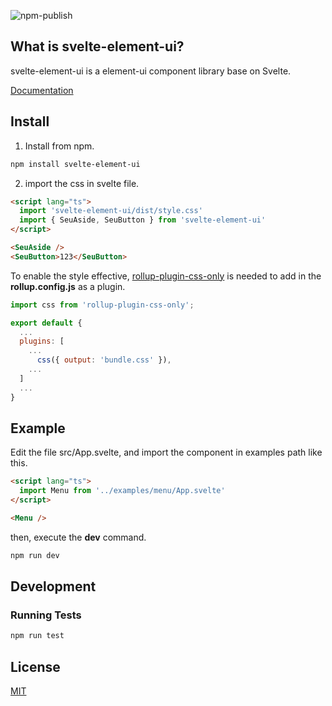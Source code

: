 ![npm-publish](https://github.com/koory1st/svelte-element-ui/workflows/npm-publish/badge.svg)

## What is svelte-element-ui?

svelte-element-ui is a element-ui component library base on Svelte.

[Documentation](https://koory1st.github.io/svelte-element-ui)

## Install

1. Install from npm.

```bash
npm install svelte-element-ui
```

2. import the css in svelte file.

```html
<script lang="ts">
  import 'svelte-element-ui/dist/style.css'
  import { SeuAside, SeuButton } from 'svelte-element-ui'
</script>

<SeuAside />
<SeuButton>123</SeuButton>
```

To enable the style effective, [rollup-plugin-css-only](https://www.npmjs.com/package/rollup-plugin-css-only) is needed to add in the **rollup.config.js** as a plugin.

```js
import css from 'rollup-plugin-css-only';

export default {
  ...
  plugins: [
    ...
      css({ output: 'bundle.css' }),
    ...
  ]
  ...
}
```

## Example

Edit the file src/App.svelte, and import the component in examples path like this.

```html
<script lang="ts">
  import Menu from '../examples/menu/App.svelte'
</script>

<Menu />
```

then, execute the **dev** command.

```bash
npm run dev
```





## Development

### Running Tests

```bash
npm run test
```

## License

[MIT](LICENSE)
